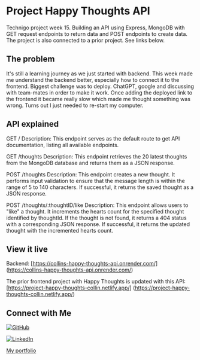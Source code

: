 # Project Happy Thoughts API

Technigo project week 15. Building an API using Express, MongoDB with GET request endpoints to return data and POST endpoints to create data. The project is also connected to a prior project. See links below.

## The problem

It's still a learning journey as we just started with backend. This week made me understand the backend better, especially how to connect it to the frontend. Biggest challenge was to deploy. ChatGPT, google and discussing with team-mates in order to make it work. Once adding the deployed link to the frontend it became really slow which made me thought something was wrong. Turns out I just needed to re-start my computer.

## API explained

GET /
Description: This endpoint serves as the default route to get API documentation, listing all available endpoints.

GET /thoughts
Description: This endpoint retrieves the 20 latest thoughts from the MongoDB database and returns them as a JSON response.

POST /thoughts
Description: This endpoint creates a new thought. It performs input validation to ensure that the message length is within the range of 5 to 140 characters. If successful, it returns the saved thought as a JSON response.

POST /thoughts/:thoughtID/like
Description: This endpoint allows users to "like" a thought. It increments the hearts count for the specified thought identified by thoughtId. If the thought is not found, it returns a 404 status with a corresponding JSON response. If successful, it returns the updated thought with the incremented hearts count.

## View it live
Backend:
[https://collins-happy-thoughts-api.onrender.com/] (https://collins-happy-thoughts-api.onrender.com/)

The prior frontend project with Happy Thoughts is updated with this API:
[https://project-happy-thoughts-collin.netlify.app/] (https://project-happy-thoughts-collin.netlify.app/)

## Connect with Me

[![GitHub](https://img.shields.io/badge/GitHub-black?style=flat-square&logo=github)](https://github.com/IdahCollin)

[![LinkedIn](https://img.shields.io/badge/LinkedIn-blue?style=flat-square&logo=linkedin)](https://www.linkedin.com/in/idah-collin)

[My portfolio](https://idah-collin-portfolio.netlify.app/)

